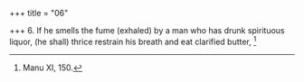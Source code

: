 +++
title = "06"

+++
6. If he smells the fume (exhaled) by a man who has drunk spirituous liquor, (he shall) thrice restrain his breath and eat clarified butter, [^4] 


[^4]:  Manu XI, 150.
